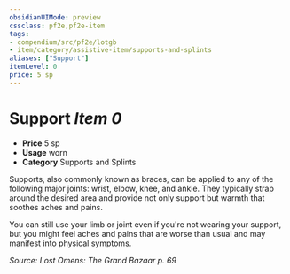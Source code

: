 ```yaml
---
obsidianUIMode: preview
cssclass: pf2e,pf2e-item
tags:
- compendium/src/pf2e/lotgb
- item/category/assistive-item/supports-and-splints
aliases: ["Support"]
itemLevel: 0
price: 5 sp
---
```

# Support *Item 0*  

- **Price** 5 sp
- **Usage** worn
- **Category** Supports and Splints

Supports, also commonly known as braces, can be applied to any of the following major joints: wrist, elbow, knee, and ankle. They typically strap around the desired area and provide not only support but warmth that soothes aches and pains.

You can still use your limb or joint even if you're not wearing your support, but you might feel aches and pains that are worse than usual and may manifest into physical symptoms.

*Source: Lost Omens: The Grand Bazaar p. 69*